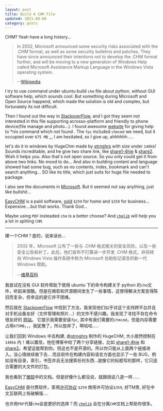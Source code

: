 ```yaml
---
layout: post
title: Build A CHM File
updated: 2021-08-08
category: posts
---
```



CHM? Yeah have a long history...

> In 2002, Microsoft announced some security risks associated with the .CHM format, as well as some security bulletins and patches. They have since announced their intentions not to develop the .CHM format further, and will be moving to a new generation of Windows Help called Microsoft Assistance Markup Language in the Windows Vista operating system.
>
> --[Wikipedia](https://en.wikipedia.org/wiki/Microsoft_Compiled_HTML_Help)

I try to  use command under ubuntu build `chm` file about python, without GUI software help, which sounds cool. But something during Microsoft and Open Source happend, which made the solution is old and complex, but fortunately its not difficult.

Then I found out the way in [StackoverFlow](https://stackoverflow.com/questions/9174140/html-to-chm-file-under-linux), and I got they seem not interested in this file supporting acrosso-platform and friendly to phone device(file manage and photo...). I found awesome [website](https://command-not-found.com/) for giving help to *nix command which not found . The `fpc` included `chmcmd` we need, but it occupied over `675 MB` ,,, I am hesitated, so I give up, ahhhhhh.....

let's do it in windows by HugeChm made by [strnghrs](https://www.cnblogs.com/stronghorse/) with size under `140kb`! Sounds increditable, and he give two share link, like [share1-4hie](https://pan.baidu.com/s/1PnpZ3Bk-lTArrajva7EVzQ) & [share2](https://www.mediafire.com/folder/f0z2hexqdnr9a/Software). Wish it helps you. Also that's not open source. So you only could get it from above two links. No mood to do... And also in building content and language showed had some bug, such as no contents, index, bookmark and can't search anything... SO like its title, which just suits for huge file needed to package.

I also see the documents in [Microsoft](https://docs.microsoft.com/zh-cn/previous-versions/windows/desktop/htmlhelp/creating-help). But it seemed not say anything, just like bullshit...

[EasyCHM](http://www.etextwizard.com/easychm.html) is a paid software, [sold](http://www.etextwizard.com/order_easychm.html) `$259` for home and `$359` for business... Expensive....but that works. Thank God...

Maybe using `PDF` insteaded `chm` is a better choose? And [`chmlib`](https://github.com/jedwing/CHMLib) will help you a lot in spliting `CHM`.

---

建一个CHM？是的，说来话长...

> 2002 年，Microsoft 公布了一些与 .CHM 格式相关的安全风险，以及一些安全公告和补丁。此后，他们宣布不打算进一步开发 .CHM 格式，并将转向 Windows Vista 操作系统中称为 Microsoft 协助标记语言的新一代 Windows 帮助。
>
> --[维基百科](https://en.wikipedia.org/wiki/Microsoft_Compiled_HTML_Help)

我尝试在没有 GUI 软件帮助下使用 ubuntu 下的命令构建关于 python 的`chm`文件，听起来很酷。但是在微软和开源期间发生了一些事情，这使得解决方案变得陈旧而复杂，但幸运的是它并不困难。

然后我在 [StackoverFlow](https://stackoverflow.com/questions/9174140/html-to-chm-file-under-linux) 中找到了方法，我发现他们似乎对这个支持跨平台并且对手机设备友好（文件管理和照片...）的文件不感兴趣。我发现了寻找不存在命令很友好的 [网站](https://command-not-found.com/)。 它提示我需要安装`fpc`, 其中有我们需要的`chmcmd`，但是内存需要占用`675MB`，，，我犹豫了，所以放弃了，啊哈哈.....

让我们回到 Windows 中去构建, 由[strnghrs](https://www.cnblogs.com/stronghorse/) 制作的 HugeCHM, 大小居然控制在`140kb` 内！难以置信，他在博客中给了两个分享链接，比如 [share1-4hie](https://pan.baidu.com/s/1PnpZ3Bk-lTArrajva7EVzQ) 和 [share2](https://www.mediafire.com/folder/f0z2hexqdnr9a/Software)。希望这能帮到你。但这也不是开源的。所以你只能从上面两个链接进入。没心情继续做下去... 而且软件在构建内容和语言方面也显示了一些 BUG，例如没有目录，索引，书签并且无法搜索任何东西...就像它的标题写的那样，它只适合需要的大文件的打包。

我也看到了[微软](https://docs.microsoft.com/zh-cn/previous-versions/windows/desktop/htmlhelp/creating-help)中的文档。但是好像什么都没说，就跟胡说八道一样……

[EasyCHM](http://www.etextwizard.com/easychm.html) 是付费软件，家用[许可协议](http://www.etextwizard.com/order_easychm.html) `$259` 商用许可协议`$359`, 好TM贵, 好在中文互联网上有破解版....

也许用`PDF`代替`chm`会是更好的选择？而 [`chmlib`](https://github.com/jedwing/CHMLib) 会在分离`CHM`文档上帮助你很多。 
